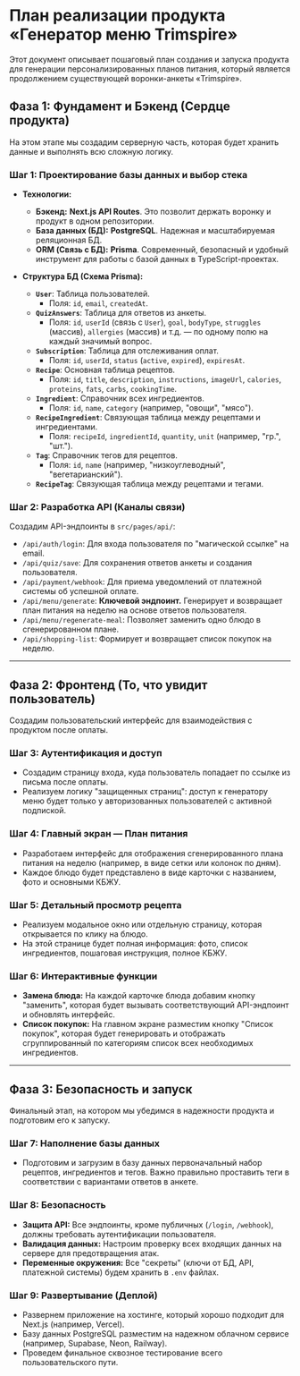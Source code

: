 # **План реализации продукта «Генератор меню Trimspire»**

Этот документ описывает пошаговый план создания и запуска продукта для генерации персонализированных планов питания, который является продолжением существующей воронки-анкеты «Trimspire».

## **Фаза 1: Фундамент и Бэкенд (Сердце продукта)**

На этом этапе мы создадим серверную часть, которая будет хранить данные и выполнять всю сложную логику.

### **Шаг 1: Проектирование базы данных и выбор стека**

* **Технологии:**
    * **Бэкенд:** **Next.js API Routes**. Это позволит держать воронку и продукт в одном репозитории.
    * **База данных (БД):** **PostgreSQL**. Надежная и масштабируемая реляционная БД.
    * **ORM (Связь с БД):** **Prisma**. Современный, безопасный и удобный инструмент для работы с базой данных в TypeScript-проектах.

* **Структура БД (Схема Prisma):**
    * **`User`**: Таблица пользователей.
        * Поля: `id`, `email`, `createdAt`.
    * **`QuizAnswers`**: Таблица для ответов из анкеты.
        * Поля: `id`, `userId` (связь с `User`), `goal`, `bodyType`, `struggles` (массив), `allergies` (массив) и т.д. — по одному полю на каждый значимый вопрос.
    * **`Subscription`**: Таблица для отслеживания оплат.
        * Поля: `id`, `userId`, `status` (`active`, `expired`), `expiresAt`.
    * **`Recipe`**: Основная таблица рецептов.
        * Поля: `id`, `title`, `description`, `instructions`, `imageUrl`, `calories`, `proteins`, `fats`, `carbs`, `cookingTime`.
    * **`Ingredient`**: Справочник всех ингредиентов.
        * Поля: `id`, `name`, `category` (например, "овощи", "мясо").
    * **`RecipeIngredient`**: Связующая таблица между рецептами и ингредиентами.
        * Поля: `recipeId`, `ingredientId`, `quantity`, `unit` (например, "гр.", "шт.").
    * **`Tag`**: Справочник тегов для рецептов.
        * Поля: `id`, `name` (например, "низкоуглеводный", "вегетарианский").
    * **`RecipeTag`**: Связующая таблица между рецептами и тегами.

### **Шаг 2: Разработка API (Каналы связи)**

Создадим API-эндпоинты в `src/pages/api/`:
* `/api/auth/login`: Для входа пользователя по "магической ссылке" на email.
* `/api/quiz/save`: Для сохранения ответов анкеты и создания пользователя.
* `/api/payment/webhook`: Для приема уведомлений от платежной системы об успешной оплате.
* `/api/menu/generate`: **Ключевой эндпоинт.** Генерирует и возвращает план питания на неделю на основе ответов пользователя.
* `/api/menu/regenerate-meal`: Позволяет заменить одно блюдо в сгенерированном плане.
* `/api/shopping-list`: Формирует и возвращает список покупок на неделю.

---

## **Фаза 2: Фронтенд (То, что увидит пользователь)**

Создадим пользовательский интерфейс для взаимодействия с продуктом после оплаты.

### **Шаг 3: Аутентификация и доступ**

* Создадим страницу входа, куда пользователь попадает по ссылке из письма после оплаты.
* Реализуем логику "защищенных страниц": доступ к генератору меню будет только у авторизованных пользователей с активной подпиской.

### **Шаг 4: Главный экран — План питания**

* Разработаем интерфейс для отображения сгенерированного плана питания на неделю (например, в виде сетки или колонок по дням).
* Каждое блюдо будет представлено в виде карточки с названием, фото и основными КБЖУ.

### **Шаг 5: Детальный просмотр рецепта**

* Реализуем модальное окно или отдельную страницу, которая открывается по клику на блюдо.
* На этой странице будет полная информация: фото, список ингредиентов, пошаговая инструкция, полное КБЖУ.

### **Шаг 6: Интерактивные функции**

* **Замена блюда:** На каждой карточке блюда добавим кнопку "заменить", которая будет вызывать соответствующий API-эндпоинт и обновлять интерфейс.
* **Список покупок:** На главном экране разместим кнопку "Список покупок", которая будет генерировать и отображать сгруппированный по категориям список всех необходимых ингредиентов.

---

## **Фаза 3: Безопасность и запуск**

Финальный этап, на котором мы убедимся в надежности продукта и подготовим его к запуску.

### **Шаг 7: Наполнение базы данных**

* Подготовим и загрузим в базу данных первоначальный набор рецептов, ингредиентов и тегов. Важно правильно проставить теги в соответствии с вариантами ответов в анкете.

### **Шаг 8: Безопасность**

* **Защита API:** Все эндпоинты, кроме публичных (`/login`, `/webhook`), должны требовать аутентификации пользователя.
* **Валидация данных:** Настроим проверку всех входящих данных на сервере для предотвращения атак.
* **Переменные окружения:** Все "секреты" (ключи от БД, API, платежной системы) будем хранить в `.env` файлах.

### **Шаг 9: Развертывание (Деплой)**

* Развернем приложение на хостинге, который хорошо подходит для Next.js (например, Vercel).
* Базу данных PostgreSQL разместим на надежном облачном сервисе (например, Supabase, Neon, Railway).
* Проведем финальное сквозное тестирование всего пользовательского пути.